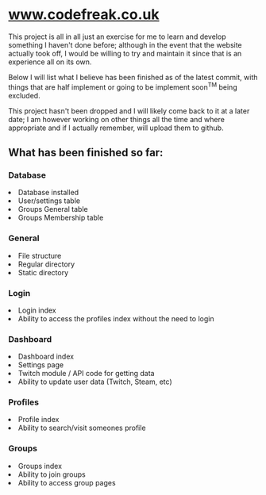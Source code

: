 # www.codefreak.co.uk
This project is all in all just an exercise for me to learn and develop something I haven't done before; although in the event that the website actually took off, I would be willing to try and maintain it since that is an experience all on its own.

Below I will list what I believe has been finished as of the latest commit, with things that are half implement or going to be implement soon<sup>TM</sup> being excluded.

This project hasn't been dropped and I will likely come back to it at a later date; I am however working on other things all the time and where appropriate and if I actually remember, will upload them to github.

## What has been finished so far:

### Database
<li>Database installed</li>
<li>User/settings table</li>
<li>Groups General table</li>
<li>Groups Membership table</li>

### General
<li>File structure</li>
<li>Regular directory</li>
<li>Static directory</li>

### Login
<li>Login index</li>
<li>Ability to access the profiles index without the need to login</li>

### Dashboard
<li>Dashboard index</li>
<li>Settings page</li>
<li>Twitch module / API code for getting data</li>
<li>Ability to update user data (Twitch, Steam, etc)</li>

### Profiles
<li>Profile index</li>
<li>Ability to search/visit someones profile</li>

### Groups
<li>Groups index</li>
<li>Ability to join groups</li>
<li>Ability to access group pages</li>





